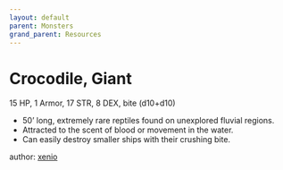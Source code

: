 ```yaml
---
layout: default
parent: Monsters
grand_parent: Resources 
--- 
```


# Crocodile, Giant

15 HP, 1 Armor, 17 STR, 8 DEX, bite (d10+d10)  

- 50’ long, extremely rare reptiles found on unexplored fluvial regions.  
- Attracted to the scent of blood or movement in the water.  
- Can easily destroy smaller ships with their crushing bite.  

author: [xenio](https://xenioinabottle.blogspot.com) 
